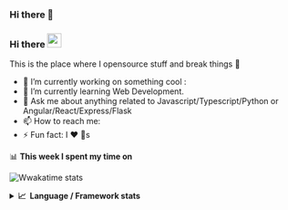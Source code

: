 ### Hi there 👋

<!--
**kabir-8/kabir-8** is a ✨ _special_ ✨ repository because its `README.md` (this file) appears on your GitHub profile.

Here are some ideas to get you started:

- 🔭 I’m currently working on ...
- 🌱 I’m currently learning ...
- 👯 I’m looking to collaborate on ...
- 🤔 I’m looking for help with ...
- 💬 Ask me about ...
- 📫 How to reach me: ...
- 😄 Pronouns: ...
- ⚡ Fun fact: ...
-->
### Hi there <img src="https://media.giphy.com/media/hvRJCLFzcasrR4ia7z/giphy.gif" width="25px">
This is the place where I opensource stuff and break things :rofl:

- 🔭 I’m currently working on something cool :
- 🌱 I’m currently learning Web Development.
- 💬 Ask me about anything related to Javascript/Typescript/Python or Angular/React/Express/Flask
- 📫 How to reach me:
- ⚡ Fun fact: I :heart: :dog:s



📊 **This week I spent my time on**

![Wwakatime stats](https://github-readme-stats-taupe-two.vercel.app/api/wakatime?username=kabir-8&hide_title=true&hide_border=true&langs_count=5)

<details>
  <summary><b>📈&nbsp;&nbsp;Language&nbsp;/&nbsp;Framework stats</b></summary>
  <br/>
  <a href='https://profile.codersrank.io/user/gautamkrishnar/'>
  <img src='http://cr-skills-chart-widget.azurewebsites.net/api/api?username=kabir-8&padding=30&skills=angular,html,json,java,javascript,mysql,php,reactjs,css,'>
  </a>

</details>


<img alt='analytics' src='https://profile-counter.glitch.me/gautamkrishnar/count.svg' width='0px'>
